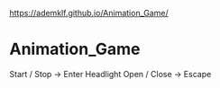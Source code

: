 https://ademklf.github.io/Animation_Game/

# Animation_Game


Start / Stop -> Enter
Headlight Open / Close -> Escape
 
